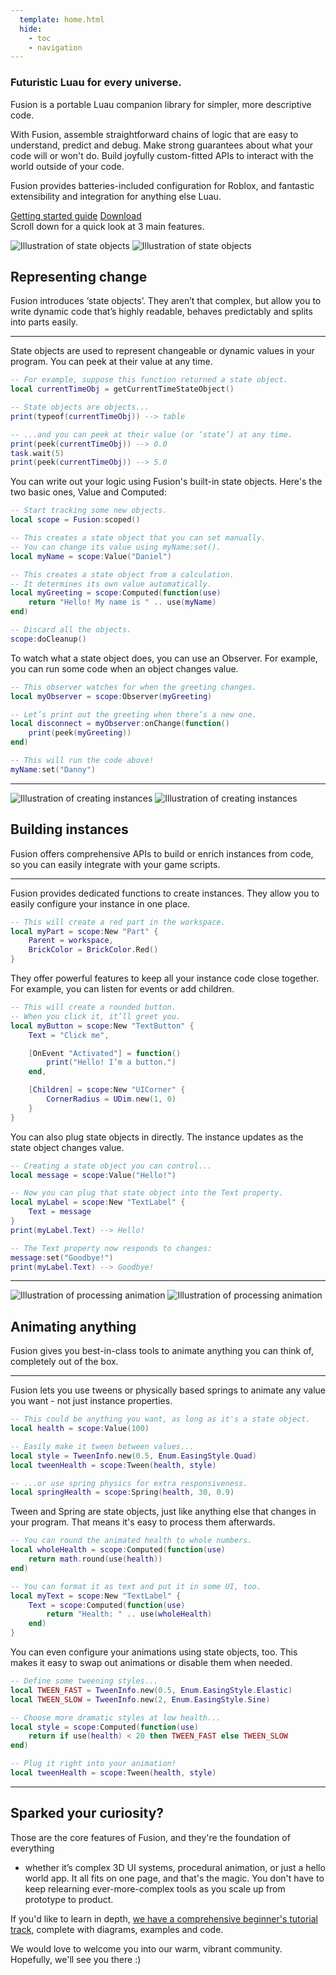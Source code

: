 ```yaml
---
  template: home.html
  hide:
    - toc
    - navigation
---
```


<div id="fusiondoc-home" markdown>
<section id="fusiondoc-home-main">
<section id="fusiondoc-home-main-inner">
<h1>Futuristic Luau for every universe.</h1>
<p>
Fusion is a portable Luau companion library for simpler, more descriptive code.
</p>
<p>
With Fusion, assemble straightforward chains of logic that are easy to understand,
predict and debug. Make strong guarantees about what your code will or won't do.
Build joyfully custom-fitted APIs to interact with the world outside of your code.
</p>
<p>
Fusion provides batteries-included configuration for Roblox, and fantastic extensibility
and integration for anything else Luau.
</p>
<nav>
<a href="./tutorials">Getting started guide</a>
<a href="https://github.com/Elttob/Fusion/releases">Download</a>
</nav>
</section>
</section>

<aside id="fusiondoc-home-scroll">
Scroll down for a quick look at 3 main features.
</aside>

<section id="fusiondoc-home-belowfold" markdown>

![Illustration of state objects](assets/home/State-Light.svg#only-light)
![Illustration of state objects](assets/home/State-Dark.svg#only-dark)

<h2 class="first">Representing change</h2>

Fusion introduces ‘state objects’. They aren’t that complex, but allow you
to write dynamic code that’s highly readable, behaves predictably and splits
into parts easily.

-----

State objects are used to represent changeable or dynamic values in your
program. You can peek at their value at any time.

```Lua
-- For example, suppose this function returned a state object.
local currentTimeObj = getCurrentTimeStateObject()

-- State objects are objects...
print(typeof(currentTimeObj)) --> table

-- ...and you can peek at their value (or ‘state’) at any time.
print(peek(currentTimeObj)) --> 0.0
task.wait(5)
print(peek(currentTimeObj)) --> 5.0
```

You can write out your logic using Fusion's built-in state objects.
Here's the two basic ones, Value and Computed:

```Lua
-- Start tracking some new objects.
local scope = Fusion:scoped()

-- This creates a state object that you can set manually.
-- You can change its value using myName:set().
local myName = scope:Value("Daniel")

-- This creates a state object from a calculation.
-- It determines its own value automatically.
local myGreeting = scope:Computed(function(use)
	return "Hello! My name is " .. use(myName)
end)

-- Discard all the objects.
scope:doCleanup()
```

To watch what a state object does, you can use an Observer.
For example, you can run some code when an object changes value.

```Lua
-- This observer watches for when the greeting changes.
local myObserver = scope:Observer(myGreeting)

-- Let’s print out the greeting when there’s a new one.
local disconnect = myObserver:onChange(function()
	print(peek(myGreeting))
end)

-- This will run the code above!
myName:set("Danny")
```

-----

![Illustration of creating instances](assets/home/Instances-Light.svg#only-light)
![Illustration of creating instances](assets/home/Instances-Dark.svg#only-dark)

<h2 class="second">Building instances</h2>

Fusion offers comprehensive APIs to build or enrich instances from code, so
you can easily integrate with your game scripts.

-----

Fusion provides dedicated functions to create instances. They allow you to
easily configure your instance in one place.

```Lua
-- This will create a red part in the workspace.
local myPart = scope:New "Part" {
	Parent = workspace,
	BrickColor = BrickColor.Red()
}
```

They offer powerful features to keep all your instance code close together. For
example, you can listen for events or add children.

```Lua
-- This will create a rounded button.
-- When you click it, it’ll greet you.
local myButton = scope:New "TextButton" {
	Text = "Click me",

	[OnEvent "Activated"] = function()
		print("Hello! I’m a button.")
	end,

	[Children] = scope:New "UICorner" {
		CornerRadius = UDim.new(1, 0)
	}
}
```

You can also plug state objects in directly. The instance updates as the state
object changes value.

```Lua
-- Creating a state object you can control...
local message = scope:Value("Hello!")

-- Now you can plug that state object into the Text property.
local myLabel = scope:New "TextLabel" {
	Text = message
}
print(myLabel.Text) --> Hello!

-- The Text property now responds to changes:
message:set("Goodbye!")
print(myLabel.Text) --> Goodbye!
```

-----

![Illustration of processing animation](assets/home/Animation-Light.svg#only-light)
![Illustration of processing animation](assets/home/Animation-Dark.svg#only-dark)

<h2 class="third">Animating anything</h2>

Fusion gives you best-in-class tools to animate anything you can think of,
completely out of the box.

-----

Fusion lets you use tweens or physically based springs to animate any value you
want - not just instance properties.

```Lua
-- This could be anything you want, as long as it's a state object.
local health = scope:Value(100)

-- Easily make it tween between values...
local style = TweenInfo.new(0.5, Enum.EasingStyle.Quad)
local tweenHealth = scope:Tween(health, style)

-- ...or use spring physics for extra responsiveness.
local springHealth = scope:Spring(health, 30, 0.9)
```

Tween and Spring are state objects, just like anything else that changes in
your program. That means it's easy to process them afterwards.

```Lua
-- You can round the animated health to whole numbers.
local wholeHealth = scope:Computed(function(use)
	return math.round(use(health))
end)

-- You can format it as text and put it in some UI, too.
local myText = scope:New "TextLabel" {
	Text = scope:Computed(function(use)
		return "Health: " .. use(wholeHealth)
	end)
}
```

You can even configure your animations using state objects, too. This makes it
easy to swap out animations or disable them when needed.

```Lua
-- Define some tweening styles...
local TWEEN_FAST = TweenInfo.new(0.5, Enum.EasingStyle.Elastic)
local TWEEN_SLOW = TweenInfo.new(2, Enum.EasingStyle.Sine)

-- Choose more dramatic styles at low health...
local style = scope:Computed(function(use)
	return if use(health) < 20 then TWEEN_FAST else TWEEN_SLOW
end)

-- Plug it right into your animation!
local tweenHealth = scope:Tween(health, style)
```

-----

## Sparked your curiosity?

Those are the core features of Fusion, and they're the foundation of everything
- whether it’s complex 3D UI systems, procedural animation, or just a hello
world app. It all fits on one page, and that's the magic. You don't have to keep
relearning ever-more-complex tools as you scale up from prototype to product.

If you'd like to learn in depth, <a href="./tutorials">we have a comprehensive
beginner's tutorial track</a>, complete with diagrams, examples and code.

We would love to welcome you into our warm, vibrant community. Hopefully, we'll
see you there :)

</section>
</div>
